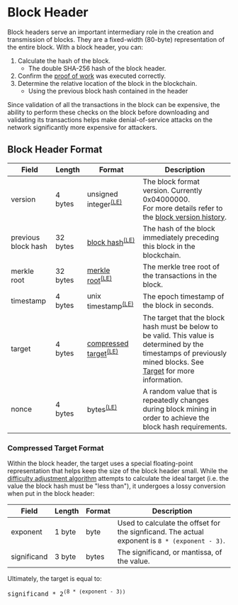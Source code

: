 # Block Header

Block headers serve an important intermediary role in the creation and transmission of blocks.
They are a fixed-width (80-byte) representation of the entire block.
With a block header, you can:

 1. Calculate the hash of the block.
	 - The double SHA-256 hash of the block header.
 2. Confirm the [proof of work](/protocol/blockchain/proof-of-work) was executed correctly.
 3. Determine the relative location of the block in the blockchain.
	 - Using the previous block hash contained in the header

Since validation of all the transactions in the block can be expensive, the ability to perform these checks on the block before downloading and validating its transactions helps make denial-of-service attacks on the network significantly more expensive for attackers.

## Block Header Format

| Field | Length | Format | Description |
|--|--|--|--|
| version | 4 bytes | unsigned integer<sup>[(LE)](/protocol/misc/endian/little)</sup> | The block format version. Currently 0x04000000. <br>For more details refer to the [block version history](/history/block-version).  |
| previous block hash | 32 bytes | [block hash](/protocol/blockchain/hash)<sup>[(LE)](/protocol/misc/endian/little)</sup> | The hash of the block immediately preceding this block in the blockchain. |
| merkle root | 32 bytes | [merkle root](/protocol/blockchain/block/merkle-tree)<sup>[(LE)](/protocol/misc/endian/little)</sup> | The merkle tree root of the transactions in the block. |
| timestamp | 4 bytes | unix timestamp<sup>[(LE)](/protocol/misc/endian/little)</sup> | The epoch timestamp of the block in seconds. |
| target | 4 bytes | [compressed target](#compressed-target-format)<sup>[(LE)](/protocol/misc/endian/little)</sup> | The target that the block hash must be below to be valid.  This value is determined by the timestamps of previously mined blocks.  See [Target](/protocol/blockchain/proof-of-work#target) for more information. |
| nonce | 4 bytes | bytes<sup>[(LE)](/protocol/misc/endian/little)</sup> | A random value that is repeatedly changes during block mining in order to achieve the block hash requirements. |

### Compressed Target Format

Within the block header, the target uses a special floating-point representation that helps keep the size of the block header small.
While the [difficulty adjustment algorithm](/protocol/blockchain/proof-of-work/difficulty-adjustment-algorithm) attempts to calculate the ideal target (i.e. the value the block hash must be "less than"), it undergoes a lossy conversion when put in the block header:

| Field | Length | Format | Description |
|--|--|--|--|
| exponent | 1 byte | byte | Used to calculate the offset for the signficand.  The actual exponent is `8 * (exponent - 3)`. |
| significand | 3 byte | bytes | The significand, or mantissa, of the value. |

Ultimately, the target is equal to:
<pre>significand * 2<sup>(8 * (exponent - 3))</sup></pre>